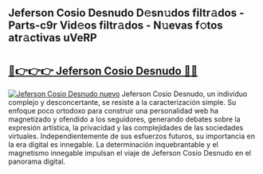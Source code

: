 ## Jeferson Cosio Desnudo D𝚎sn𝚞dos filtr𝚊dos - Parts-c9r Vid𝚎os filtr𝚊dos - N𝚞evas f𝚘tos atr𝚊ctivas uVeRP

# <h2><a href="http://mb7o1n.tromn.icu/?c=Jeferson+Cosio+Desnudo">🔗👉👉👉 Jeferson Cosio Desnudo 🔗🔗</a></h2>

[![Jeferson Cosio Desnudo nuevo](https://i.imgur.com/pEAQMta.gif)](http://mb7o1n.tromn.icu/?c=Jeferson+Cosio+Desnudo)
Jeferson Cosio Desnudo, un individuo complejo y desconcertante, se resiste a la caracterización simple. Su enfoque poco ortodoxo para construir una personalidad web ha magnetizado y ofendido a los seguidores, generando debates sobre la expresión artística, la privacidad y las complejidades de las sociedades virtuales. Independientemente de sus esfuerzos futuros, su importancia en la era digital es innegable. La determinación inquebrantable y el magnetismo innegable impulsan el viaje de Jeferson Cosio Desnudo en el panorama digital.
